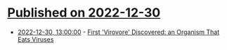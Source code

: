# [Published on 2022-12-30](index.md)

* [2022-12-30, 13:00:00](https://science.slashdot.org/story/22/12/29/2234215/first-virovore-discovered-an-organism-that-eats-viruses?utm_source=rss1.0mainlinkanon&utm_medium=feed) - [First 'Virovore' Discovered: an Organism That Eats Viruses](https://science.slashdot.org/story/22/12/29/2234215/first-virovore-discovered-an-organism-that-eats-viruses?utm_source=rss1.0mainlinkanon&utm_medium=feed)
